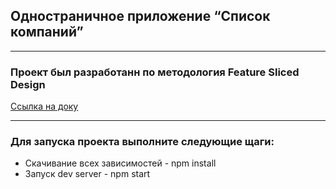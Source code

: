 <div id="header">
  <h2>Одностраничное приложение “Список компаний”</h2>
</div>

---

<div id="description">
  <p><h3>Проект был разработанн по методология Feature Sliced Design </h3></p>
    <a href="https://feature-sliced.design/">Ссылка на доку</a>
</div>

---
<div id="installation">
  <p><h3>Для запуска проекта выполните следующие щаги:</h3></p>
  <ul>
    <li>Скачивание всех зависимостей - npm install</li>
    <li>Запуск dev server - npm start</li>
  </ul>
</div>